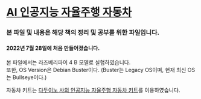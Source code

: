 # [AI 인공지능 자율주행 자동차](https://www.coupang.com/vp/products/6058414354?itemId=11130064847&vendorItemId=78408666110&src=1042503&spec=10304982&addtag=400&ctag=6058414354&lptag=10304982I11130064847&itime=20220728132331&pageType=PRODUCT&pageValue=6058414354&wPcid=16589822119136812045721&wRef=&wTime=20220728132331&redirect=landing&gclid=Cj0KCQjwxIOXBhCrARIsAL1QFCZgOKJTwi_3o4D5OOpok5eNfHhzWWw757BjC5FYWGuXWWOTv9lHWRgaAlx-EALw_wcB&campaignid=12207438463&adgroupid=115720946583&isAddedCart=)

### 본 파일 및 내용은 해당 책의 정리 및 공부를 위한 파일입니다.
#### 2022년 7월 28일에 처음 만들어졌습니다. 

본 파일에서는 라즈베리파이 4 B 모델로 실험하였습니다.     
또한, OS Version은 Debian Buster이다.
(Buster는 Legacy OS이며, 현재 최신 OS는 Bullseye이다.)

자동차 키트는 [다두이노 사의 인공지능 자율주행 자동차 키트](http://daduino.co.kr/product/rb080-%EC%9D%B8%EA%B3%B5%EC%A7%80%EB%8A%A5-%EC%9E%90%EC%9C%A8%EC%A3%BC%ED%96%89-%EC%9E%90%EB%8F%99%EC%B0%A8/3290/category/80/display/1/)를 이용하였습니다.


